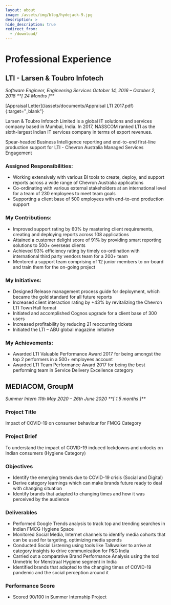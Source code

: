 ```yaml
---
layout: about
image: /assets/img/blog/hydejack-9.jpg
description: >
hide_description: true
redirect_from:
  - /download/
---
```


# Professional Experience


## LTI - Larsen & Toubro Infotech

<em>
Software Engineer,
Engineering Services
October 14, 2016 – October 2, 2018 
**[ 24 Months ]**
</em>

[Appraisal Letter](/assets/documents/Appraisal LTI 2017.pdf){:target="_blank"}

Larsen & Toubro Infotech Limited is a global IT solutions and services company based in Mumbai, India. In 2017, NASSCOM ranked LTI as the sixth-largest Indian IT services company in terms of export revenues. 

Spear-headed Business Intelligence reporting and end-to-end first-line production support for LTI - Chevron Australia Managed Services Engagement 

### Assigned Responsibilities:

- Working extensively with various BI tools to create, deploy, and support reports across a wide range of Chevron Australia applications
- Co-ordinating with various external stakeholders at an international level for a team of 230 employees to meet team goals 
- Supporting a client base of 500 employees with end-to-end production support 

### My Contributions: 

- Improved support rating by 60% by mastering client requirements, creating and deploying reports across 108 applications
- Attained a customer delight score of 91% by providing smart reporting solutions to 500+ overseas clients
- Achieved 93% efficiency rating by timely co-ordination with international third party vendors team for a 200+ team
- Mentored a support team comprising of 12 junior members to on-board and train them for the on-going project 

### My Initiatives: 

- Designed Release management process guide for deployment, which became the gold standard for all future reports
- Increased client interaction rating by +43% by revitalizing the Chevron LTI Town Hall format
- Initiated and accomplished Cognos upgrade for a client base of 300 users  
- Increased profitability by reducing 21 reoccurring tickets 
- Initiated the LTI – ABU global magazine initiative 

### My Achievements:

- Awarded LTI Valuable Performance Award 2017 for being amongst the top 2 performers in a 500+ employees account
- Awarded LTI Team Performance Award 2017 for being the best performing team in Service Delivery Excellence category


## MEDIACOM, GroupM

<em>
Summer Intern
11th May 2020 – 26th June 2020 
**[ 1.5 months ]**
</em>

### Project Title 
Impact of COVID-19 on consumer behaviour for FMCG Category

### Project Brief 
To understand the impact of COVID-19 induced lockdowns and unlocks on Indian consumers (Hygiene Category)

### Objectives
- Identify the emerging trends due to COVID-19 crisis (Social and Digital)
- Derive category learnings which can make brands future ready to deal with changing situation  
- Identify brands that adapted to changing times and how it was perceived by the audience 

### Deliverables 
- Performed Google Trends analysis to track top and trending searches in Indian FMCG Hygiene Space  
- Monitored Social Media, Internet channels to identify media cohorts that can be used for targeting, optimizing media spends 
- Conducted Social Listening using tools like Talkwalker to arrive at category insights to drive communication for P&G India 
- Carried out a comparative Brand Performance Analysis using the tool Unmetric for Menstrual Hygiene segment in India   
- Identified brands that adapted to the changing times of COVID-19 pandemic and the social perception around it  

### Performance Score 
- Scored 90/100 in Summer Internship Project 


